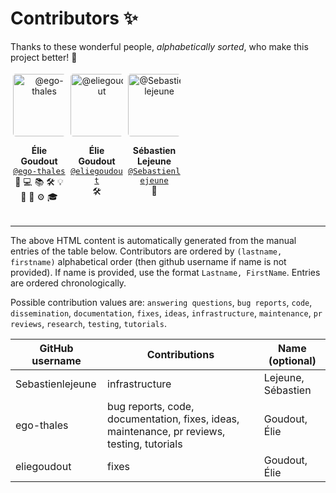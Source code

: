 <!-- EDIT ONLY THE "Manual source entries" TABLE BELOW -->

# Contributors ✨

Thanks to these wonderful people, *alphabetically sorted*, who make this project better! 💙

<!-- HTML START -->
<div style="display: flex; flex-wrap: wrap; justify-content: flex-start;">
<div align="center" style="width: 16.66%; padding: 0.8%;">
  <img src="https://github.com/ego-thales.png" width="100px" alt="@ego-thales" style="border-radius: 5%;">
  <p>
    <strong>Élie Goudout</strong><br/>
    <a href="https://github.com/ego-thales" style="font-family: monospace;
       font-size: 0.9em;">
      @ego-thales
    </a><br/>
    <span title="Bug reports">🐛</span> <span title="Code">💻</span> <span title="Documentation">📚</span> <span title="Fixes">🛠️</span> <span title="Ideas">💡</span> <span title="Maintenance">🚧</span> <span title="PR reviews">👀</span> <span title="Testing">⚙️</span> <span title="Tutorials">🎓</span>
  </p>
</div>
<div align="center" style="width: 16.66%; padding: 0.8%;">
  <img src="https://github.com/eliegoudout.png" width="100px" alt="@eliegoudout" style="border-radius: 5%;">
  <p>
    <strong>Élie Goudout</strong><br/>
    <a href="https://github.com/eliegoudout" style="font-family: monospace;
       font-size: 0.9em;">
      @eliegoudout
    </a><br/>
    <span title="Fixes">🛠️</span>
  </p>
</div>
<div align="center" style="width: 16.66%; padding: 0.8%;">
  <img src="https://github.com/Sebastienlejeune.png" width="100px" alt="@Sebastienlejeune" style="border-radius: 5%;">
  <p>
    <strong>Sébastien Lejeune</strong><br/>
    <a href="https://github.com/Sebastienlejeune" style="font-family: monospace;
       font-size: 0.9em;">
      @Sebastienlejeune
    </a><br/>
    <span title="Infrastructure">🧱</span>
  </p>
</div>
</div>
<!-- HTML END -->

<!-- Manual source entries -->
----
The above HTML content is automatically generated from the manual entries of the table below. Contributors are ordered by `(lastname, firstname)` alphabetical order (then github username if name is not provided). If name is provided, use the format `Lastname, FirstName`. Entries are ordered chronologically.

Possible contribution values are: `answering questions`, `bug reports`, `code`, `dissemination`, `documentation`, `fixes`, `ideas`, `infrastructure`, `maintenance`, `pr reviews`, `research`, `testing`, `tutorials`.

<!-- TABLE START -->
| GitHub username | Contributions | Name (optional) |
|-----------------|---------------|-----------------|
| Sebastienlejeune | infrastructure | Lejeune, Sébastien |
| ego-thales | bug reports, code, documentation, fixes, ideas, maintenance, pr reviews, testing, tutorials | Goudout, Élie |
| eliegoudout | fixes | Goudout, Élie |
<!-- TABLE END -->
